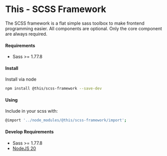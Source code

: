 # This - SCSS Framework
The SCSS framework is a flat simple sass toolbox to make frontend programming easier. All components are optional. 
Only the core component are always required.


#### Requirements
- Sass >= 1.77.8

#### Install

Install via node

```bash
npm install @this/scss-framework --save-dev
```

#### Using

Include in your scss with:

```bash
@import '../node_modules/@this/scss-framework/import';
```


#### Develop Requirements
- Sass >= 1.77.8
- [NodeJS 20](https://nodejs.org/en/)
